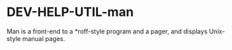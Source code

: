 DEV-HELP-UTIL-man
=================

Man is a front-end to a *roff-style program and a pager, and displays Unix-style manual pages.
